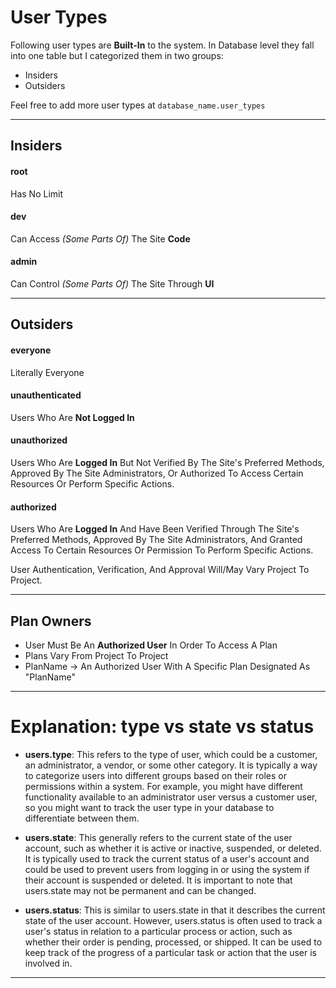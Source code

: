 # User Types
Following user types are **Built-In** to the system.
In Database level they fall into one table but I categorized them in two groups:
  - Insiders
  - Outsiders

Feel free to add more user types at `database_name.user_types`

---

## Insiders
#### root
Has No Limit

#### dev
Can Access *(Some Parts Of)* The Site **Code**

#### admin
Can Control *(Some Parts Of)* The Site Through **UI**

---

## Outsiders
#### everyone
Literally Everyone

#### unauthenticated
Users Who Are **Not Logged In**

#### unauthorized
Users Who Are **Logged In** But Not Verified By The Site's Preferred Methods, Approved By The Site Administrators, Or Authorized To Access Certain Resources Or Perform Specific Actions.

#### authorized
Users Who Are **Logged In** And Have Been Verified Through The Site's Preferred Methods, Approved By The Site Administrators, And Granted Access To Certain Resources Or Permission To Perform Specific Actions.

User Authentication, Verification, And Approval Will/May Vary Project To Project.

---

## Plan Owners
- User Must Be An **Authorized User** In Order To Access A Plan
- Plans Vary From Project To Project
- PlanName -> An Authorized User With A Specific Plan Designated As "PlanName"

---

# Explanation: type vs state vs status
- **users.type**: This refers to the type of user, which could be a customer, an administrator, a vendor, or some other category. It is typically a way to categorize users into different groups based on their roles or permissions within a system. For example, you might have different functionality available to an administrator user versus a customer user, so you might want to track the user type in your database to differentiate between them.

- **users.state**: This generally refers to the current state of the user account, such as whether it is active or inactive, suspended, or deleted. It is typically used to track the current status of a user's account and could be used to prevent users from logging in or using the system if their account is suspended or deleted. It is important to note that users.state may not be permanent and can be changed.

- **users.status**: This is similar to users.state in that it describes the current state of the user account. However, users.status is often used to track a user's status in relation to a particular process or action, such as whether their order is pending, processed, or shipped. It can be used to keep track of the progress of a particular task or action that the user is involved in.

---
